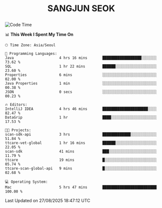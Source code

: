 <h1>
 <p align="center">
   SANGJUN SEOK
 </p>
</h1>

<!--START_SECTION:waka-->
![Code Time](http://img.shields.io/badge/Code%20Time-4%2C573%20hrs%2033%20mins-blue)

📊 **This Week I Spent My Time On** 

```text
🕑︎ Time Zone: Asia/Seoul

💬 Programming Languages: 
Java                     4 hrs 16 mins       ██████████████████░░░░░░░   73.62 % 
SQL                      1 hr 22 mins        ██████░░░░░░░░░░░░░░░░░░░   23.60 % 
Properties               6 mins              ░░░░░░░░░░░░░░░░░░░░░░░░░   02.00 % 
Java Properties          1 min               ░░░░░░░░░░░░░░░░░░░░░░░░░   00.38 % 
JSON                     0 secs              ░░░░░░░░░░░░░░░░░░░░░░░░░   00.23 % 

🔥 Editors: 
IntelliJ IDEA            4 hrs 46 mins       █████████████████████░░░░   82.47 % 
DataGrip                 1 hr                ████░░░░░░░░░░░░░░░░░░░░░   17.53 % 

🐱‍💻 Projects: 
scan-sdk-api             3 hrs               █████████████░░░░░░░░░░░░   51.84 % 
ttcare-vet-global        1 hr 16 mins        ██████░░░░░░░░░░░░░░░░░░░   22.05 % 
scan-sdk                 41 mins             ███░░░░░░░░░░░░░░░░░░░░░░   11.79 % 
ttcare                   19 mins             █░░░░░░░░░░░░░░░░░░░░░░░░   05.74 % 
ttcare-scan-global-api   9 mins              █░░░░░░░░░░░░░░░░░░░░░░░░   02.68 % 

💻 Operating System: 
Mac                      5 hrs 47 mins       █████████████████████████   100.00 % 
```


 Last Updated on 27/08/2025 18:47:12 UTC
<!--END_SECTION:waka-->
